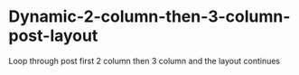 # Dynamic-2-column-then-3-column-post-layout
Loop through post first 2 column then 3 column and the layout continues
